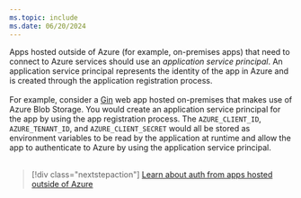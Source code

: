 ```yaml
---
ms.topic: include
ms.date: 06/20/2024
---
```

Apps hosted outside of Azure (for example, on-premises apps) that need to connect to Azure services should use an *application service principal*. An application service principal represents the identity of the app in Azure and is created through the application registration process.<br>
<br>
For example, consider a [Gin](https://github.com/gin-gonic/gin)  web app hosted on-premises that makes use of Azure Blob Storage. You would create an application service principal for the app by using the app registration process. The `AZURE_CLIENT_ID`, `AZURE_TENANT_ID`, and `AZURE_CLIENT_SECRET` would all be stored as environment variables to be read by the application at runtime and allow the app to authenticate to Azure by using the application service principal.<br>
<br>
> [!div class="nextstepaction"]
> [Learn about auth from apps hosted outside of Azure](../authentication/authentication-on-premises-apps.md)
